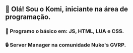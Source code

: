 ## 👋 Olá! Sou o Komi, iniciante na área de programação. 
### 🍃 Programo o básico em: JS, HTML, LUA e CSS.
### 🔒 Server Manager na comunidade Nuke's GVRP.
